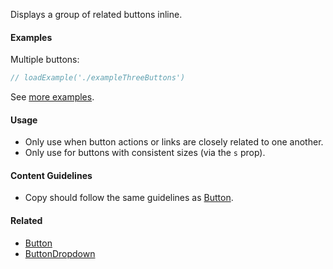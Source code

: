 Displays a group of related buttons inline.

#### Examples

Multiple buttons:

```jsx
// loadExample('./exampleThreeButtons')
```

See [more examples](http://ui.zenefits.com/app/stories/?selectedKind=elements|ButtonGroup).

#### Usage

- Only use when button actions or links are closely related to one another.
- Only use for buttons with consistent sizes (via the `s` prop).

#### Content Guidelines

- Copy should follow the same guidelines as [Button](#!/Button).

#### Related

- [Button](#!/Button)
- [ButtonDropdown](#!/ButtonDropdown)
